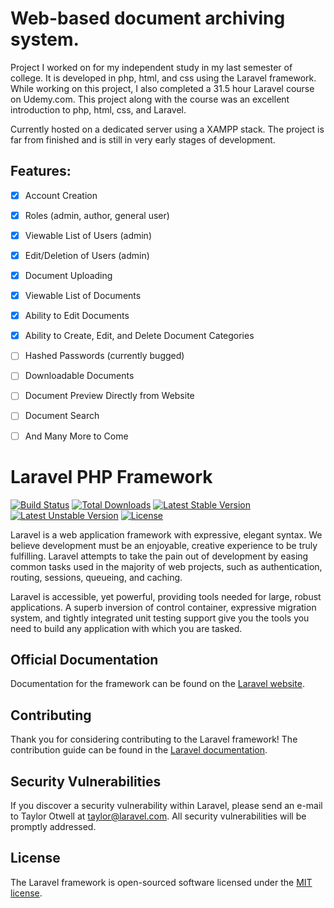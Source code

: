 # Web-based document archiving system. 

Project I worked on for my independent study in my last semester of college. It is developed in php, html, and css using the Laravel framework. While working on this project, I also completed a 31.5 hour Laravel course on Udemy.com. This project along with the course was an excellent introduction to php, html, css, and Laravel.

Currently hosted on a dedicated server using a XAMPP stack. The project is far from finished and is still in very early stages of development.

## Features:
- [x] Account Creation
- [x] Roles (admin, author, general user)
- [x] Viewable List of Users (admin)
- [x] Edit/Deletion of Users (admin)
- [x] Document Uploading
- [x] Viewable List of Documents
- [x] Ability to Edit Documents
- [x] Ability to Create, Edit, and Delete Document Categories
- [ ] Hashed Passwords (currently bugged)
- [ ] Downloadable Documents
- [ ] Document Preview Directly from Website
- [ ] Document Search
- [ ] And Many More to Come


# Laravel PHP Framework

[![Build Status](https://travis-ci.org/laravel/framework.svg)](https://travis-ci.org/laravel/framework)
[![Total Downloads](https://poser.pugx.org/laravel/framework/d/total.svg)](https://packagist.org/packages/laravel/framework)
[![Latest Stable Version](https://poser.pugx.org/laravel/framework/v/stable.svg)](https://packagist.org/packages/laravel/framework)
[![Latest Unstable Version](https://poser.pugx.org/laravel/framework/v/unstable.svg)](https://packagist.org/packages/laravel/framework)
[![License](https://poser.pugx.org/laravel/framework/license.svg)](https://packagist.org/packages/laravel/framework)

Laravel is a web application framework with expressive, elegant syntax. We believe development must be an enjoyable, creative experience to be truly fulfilling. Laravel attempts to take the pain out of development by easing common tasks used in the majority of web projects, such as authentication, routing, sessions, queueing, and caching.

Laravel is accessible, yet powerful, providing tools needed for large, robust applications. A superb inversion of control container, expressive migration system, and tightly integrated unit testing support give you the tools you need to build any application with which you are tasked.

## Official Documentation

Documentation for the framework can be found on the [Laravel website](http://laravel.com/docs).

## Contributing

Thank you for considering contributing to the Laravel framework! The contribution guide can be found in the [Laravel documentation](http://laravel.com/docs/contributions).

## Security Vulnerabilities

If you discover a security vulnerability within Laravel, please send an e-mail to Taylor Otwell at taylor@laravel.com. All security vulnerabilities will be promptly addressed.

## License

The Laravel framework is open-sourced software licensed under the [MIT license](http://opensource.org/licenses/MIT).
